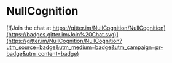 # NullCognition

[![Join the chat at https://gitter.im/NullCognition/NullCognition](https://badges.gitter.im/Join%20Chat.svg)](https://gitter.im/NullCognition/NullCognition?utm_source=badge&utm_medium=badge&utm_campaign=pr-badge&utm_content=badge)
